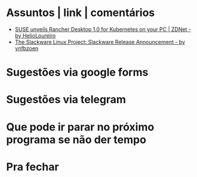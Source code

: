 Assuntos | link | comentários
=============================
* [SUSE unveils Rancher Desktop 1.0 for Kubernetes on your PC | ZDNet - by HelioLoureiro](https://www.zdnet.com/article/rancher-desktop-1-0-for-working-with-kubernetes-on-your-pc-arrives/)
* [
The Slackware Linux Project: Slackware Release Announcement - by ynfbzoen](http://www.slackware.com/announce/15.0.php)

Sugestões via google forms
==========================

Sugestões via telegram
======================

Que pode ir parar no próximo programa se não der tempo
=======================================================

Pra fechar
==========


